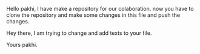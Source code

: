 Hello pakhi,
I have make a repository for our colaboration.
now you have to clone the repository and make some changes in this file and push the changes.

Hey there, I am trying to change and add texts to your file.

Yours pakhi.